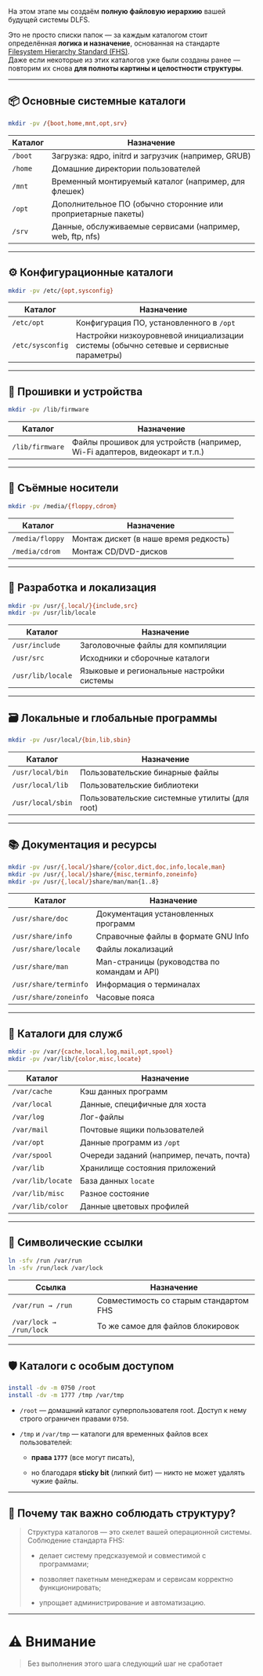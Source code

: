 На этом этапе мы создаём **полную файловую иерархию** вашей будущей системы DLFS.

Это не просто списки папок — за каждым каталогом стоит определённая **логика и назначение**, основанная на стандарте [Filesystem Hierarchy Standard (FHS)](https://refspecs.linuxfoundation.org/FHS_3.0/fhs/index.html).  
Даже если некоторые из этих каталогов уже были созданы ранее — повторим их снова **для полноты картины и целостности структуры**.

---

## 📦 Основные системные каталоги

```bash
mkdir -pv /{boot,home,mnt,opt,srv}
```

|Каталог|Назначение|
|---|---|
|`/boot`|Загрузка: ядро, initrd и загрузчик (например, GRUB)|
|`/home`|Домашние директории пользователей|
|`/mnt`|Временный монтируемый каталог (например, для флешек)|
|`/opt`|Дополнительное ПО (обычно сторонние или проприетарные пакеты)|
|`/srv`|Данные, обслуживаемые сервисами (например, web, ftp, nfs)|

---

## ⚙️ Конфигурационные каталоги

```bash
mkdir -pv /etc/{opt,sysconfig}
```

|Каталог|Назначение|
|---|---|
|`/etc/opt`|Конфигурация ПО, установленного в `/opt`|
|`/etc/sysconfig`|Настройки низкоуровневой инициализации системы (обычно сетевые и сервисные параметры)|

---

## 🧬 Прошивки и устройства

```bash
mkdir -pv /lib/firmware
```

|Каталог|Назначение|
|---|---|
|`/lib/firmware`|Файлы прошивок для устройств (например, Wi-Fi адаптеров, видеокарт и т.п.)|

---

## 💽 Съёмные носители

```bash
mkdir -pv /media/{floppy,cdrom}
```

|Каталог|Назначение|
|---|---|
|`/media/floppy`|Монтаж дискет (в наше время редкость)|
|`/media/cdrom`|Монтаж CD/DVD-дисков|

---

## 🧱 Разработка и локализация

```bash
mkdir -pv /usr/{,local/}{include,src}
mkdir -pv /usr/lib/locale
```

|Каталог|Назначение|
|---|---|
|`/usr/include`|Заголовочные файлы для компиляции|
|`/usr/src`|Исходники и сборочные каталоги|
|`/usr/lib/locale`|Языковые и региональные настройки системы|

---

## 🗃️ Локальные и глобальные программы

```bash
mkdir -pv /usr/local/{bin,lib,sbin}
```

|Каталог|Назначение|
|---|---|
|`/usr/local/bin`|Пользовательские бинарные файлы|
|`/usr/local/lib`|Пользовательские библиотеки|
|`/usr/local/sbin`|Пользовательские системные утилиты (для root)|

---

## 📚 Документация и ресурсы

```bash
mkdir -pv /usr/{,local/}share/{color,dict,doc,info,locale,man}
mkdir -pv /usr/{,local/}share/{misc,terminfo,zoneinfo}
mkdir -pv /usr/{,local/}share/man/man{1..8}
```

|Каталог|Назначение|
|---|---|
|`/usr/share/doc`|Документация установленных программ|
|`/usr/share/info`|Справочные файлы в формате GNU Info|
|`/usr/share/locale`|Файлы локализаций|
|`/usr/share/man`|Man-страницы (руководства по командам и API)|
|`/usr/share/terminfo`|Информация о терминалах|
|`/usr/share/zoneinfo`|Часовые пояса|

---

## 📂 Каталоги для служб

```bash
mkdir -pv /var/{cache,local,log,mail,opt,spool}
mkdir -pv /var/lib/{color,misc,locate}
```

|Каталог|Назначение|
|---|---|
|`/var/cache`|Кэш данных программ|
|`/var/local`|Данные, специфичные для хоста|
|`/var/log`|Лог-файлы|
|`/var/mail`|Почтовые ящики пользователей|
|`/var/opt`|Данные программ из `/opt`|
|`/var/spool`|Очереди заданий (например, печать, почта)|
|`/var/lib`|Хранилище состояния приложений|
|`/var/lib/locate`|База данных `locate`|
|`/var/lib/misc`|Разное состояние|
|`/var/lib/color`|Данные цветовых профилей|

---

## 🔗 Символические ссылки

```bash
ln -sfv /run /var/run
ln -sfv /run/lock /var/lock
```

|Ссылка|Назначение|
|---|---|
|`/var/run → /run`|Совместимость со старым стандартом FHS|
|`/var/lock → /run/lock`|То же самое для файлов блокировок|

---

## 🛡️ Каталоги с особым доступом

```bash
install -dv -m 0750 /root
install -dv -m 1777 /tmp /var/tmp
```

- `/root` — домашний каталог суперпользователя root. Доступ к нему строго ограничен правами `0750`.
    
- `/tmp` и `/var/tmp` — каталоги для временных файлов всех пользователей:
    
    - **права `1777`** (все могут писать),
        
    - но благодаря **sticky bit** (липкий бит) — никто не может удалять чужие файлы.
        

---

## 🧩 Почему так важно соблюдать структуру?

> Структура каталогов — это скелет вашей операционной системы.  
> Соблюдение стандарта FHS:
> 
> - делает систему предсказуемой и совместимой с программами;
>     
> - позволяет пакетным менеджерам и сервисам корректно функционировать;
>     
> - упрощает администрирование и автоматизацию.
>     

---

# ⚠️ Внимание 

> Без выполнения этого шага следующий шаг не сработает